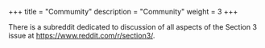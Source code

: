 +++
title = "Commumity"
description = "Community"
weight = 3
+++

There is a subreddit dedicated to discussion of all aspects of the Section 3 issue at https://www.reddit.com/r/section3/.


